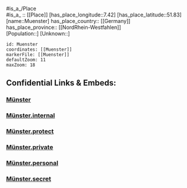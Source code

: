 ﻿---
location: [51.83,7.42] 
mapzoom: [7,12] 
mapmarker: city 
type: City
tags:
- geo/City


SpocWebEntityId: 32678
isDeleted: false
confidential: public

---
#is_a_/Place  
#is_a_ :: [[Place]] 
[has_place_longitude::7.42] 
[has_place_latitude::51.83] 
[name::Muenster] 
has_place_country:: [[Germany]]  
has_place_province:: [[NordRhein-Westfahlen]]  
[Population::] 
[Unknown::] 


```leaflet
id: Muenster
coordinates: [[Muenster]] 
markerFile: [[Muenster]] 
defaultZoom: 11 
maxZoom: 18
```


## Confidential Links & Embeds: 

### [Münster](/_public/Earth/Continent/Europe/Europe~Central/Germany/Germany~West/Nord_Rhein-Westfalen/counties~NW/Münster.md) 

### [Münster.internal](/_internal/Earth/Continent/Europe/Europe~Central/Germany/Germany~West/Nord_Rhein-Westfalen/counties~NW/Münster.internal.md) 

### [Münster.protect](/_protect/Earth/Continent/Europe/Europe~Central/Germany/Germany~West/Nord_Rhein-Westfalen/counties~NW/Münster.protect.md) 

### [Münster.private](/_private/Earth/Continent/Europe/Europe~Central/Germany/Germany~West/Nord_Rhein-Westfalen/counties~NW/Münster.private.md) 

### [Münster.personal](/_personal/Earth/Continent/Europe/Europe~Central/Germany/Germany~West/Nord_Rhein-Westfalen/counties~NW/Münster.personal.md) 

### [Münster.secret](/_secret/Earth/Continent/Europe/Europe~Central/Germany/Germany~West/Nord_Rhein-Westfalen/counties~NW/Münster.secret.md) 
